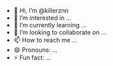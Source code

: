- 👋 Hi, I’m @killerznn
- 👀 I’m interested in ...
- 🌱 I’m currently learning ...
- 💞️ I’m looking to collaborate on ...
- 📫 How to reach me ...
- 😄 Pronouns: ...
- ⚡ Fun fact: ...

<!---
killerznn/killerznn is a ✨ special ✨ repository because its `README.md` (this file) appears on your GitHub profile.
You can click the Preview link to take a look at your changes.
--->
